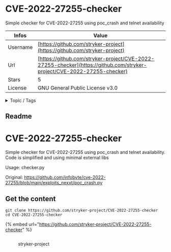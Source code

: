 # CVE-2022-27255-checker

Simple checker for CVE-2022-27255 using poc_crash and telnet availability

| Infos    | Value                                                              |
| -------- | -------------------------------------------------------------------|
| Username | [https://github.com/stryker-project](https://github.com/stryker-project) |
| Url      | [https://github.com/stryker-project/CVE-2022-27255-checker](https://github.com/stryker-project/CVE-2022-27255-checker)                                               |
| Stars    | 5                                                          |
| License  | GNU General Public License v3.0                                                        |

<details>

<summary>Topic / Tags</summary>

* checker* cve* exploit* poc* python3

</details>

## Readme

# CVE-2022-27255-checker
Simple checker for CVE-2022-27255 using poc_crash and telnet availability. Code is simplified and using minimal external libs

Usage: checker.py <server ip> <port>

Original: https://github.com/infobyte/cve-2022-27255/blob/main/exploits_nexxt/poc_crash.py




## Get the content

```
git clone https://github.com/stryker-project/CVE-2022-27255-checker
cd CVE-2022-27255-checker
```

{% embed url="https://github.com/stryker-project/CVE-2022-27255-checker" %}

<figure><img src="https://avatars.githubusercontent.com/u/93190160?v=4" alt=""><figcaption><p>stryker-project</p></figcaption></figure>
